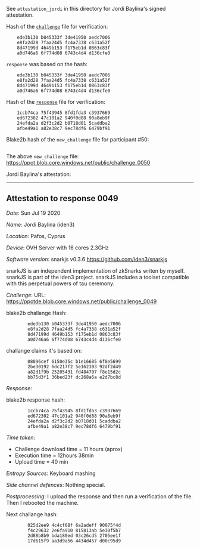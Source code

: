 See `attestation_jordi` in this directory for Jordi Baylina's signed attestation.

Hash of the [`challenge`](https://ppot.blob.core.windows.net/public/challenge_0049) file for verification:

```
    ede3b130 b045333f 3de41950 aedc7006
    e8fa2d28 7faa24d5 fc4a7338 c631a52f
    8d47199d 4649b153 f175eb1d 0863c83f
    a0d746a6 6f774d08 6743c4d4 d136cfe0
```

`response` was based on the hash:

```
    ede3b130 b045333f 3de41950 aedc7006
    e8fa2d28 7faa24d5 fc4a7338 c631a52f
    8d47199d 4649b153 f175eb1d 0863c83f
    a0d746a6 6f774d08 6743c4d4 d136cfe0
```

Hash of the [`response`](https://ppot.blob.core.windows.net/public/response_0049_jordi) file for verification:

```
    1ccb74ca 75f43945 8fd1fda3 c3937669
    ed672302 47c101a2 940f0d88 90a8eb9f
    24efda2a d2f3c2d2 b0718d01 5caddba2
    afbe49a1 a82e38c7 9ec78df6 6479bf91
```

Blake2b hash of the `new_challenge` file for participant #50:

```
```

The above `new_challenge` file: https://ppot.blob.core.windows.net/public/challenge_0050

Jordi Baylina's attestation:
***

Attestation to response 0049
----------------------------

*Date*: Sun Jul 19 2020

*Name*: Jordi Baylina (iden3)

*Location*: Pafos, Cyprus

*Device*: OVH Server with 16 cores 2.3GHz

*Software version*: snarkjs v0.3.6 https://github.com/iden3/snarkjs

snarkJS is an independent implementation of zkSnarks writen by myself.
snarkJS is part of the iden3 project.
snarkJS includes a toolset compatible with this perpetual powers of tau ceremony.

*Challenge*: URL: https://ppotde.blob.core.windows.net/public/challenge_0049

blake2b challange Hash:
```
        ede3b130 b045333f 3de41950 aedc7006
        e8fa2d28 7faa24d5 fc4a7338 c631a52f
        8d47199d 4649b153 f175eb1d 0863c83f
        a0d746a6 6f774d08 6743c4d4 d136cfe0
```

challange claims it's based on:
```
        08896cef 6150e35c b1e16685 6f8e5699
        2be30192 6dc217f2 5e162393 92df2d49
        a82d1f9b 25205431 fd484707 f8e15d2c
        bb75d3f1 36bed23f dc268a6a e2d7bc8d
```

*Response*:

blake2b response hash:
```
        1ccb74ca 75f43945 8fd1fda3 c3937669
        ed672302 47c101a2 940f0d88 90a8eb9f
        24efda2a d2f3c2d2 b0718d01 5caddba2
        afbe49a1 a82e38c7 9ec78df6 6479bf91
```

*Time taken*:
  - Challenge download time = 11 hours (aprox)
  - Execution time = 12hours 38min
  - Upload time = 40 min

*Entropy Sources*: Keyboard mashing

*Side channel defences*: Nothing special.

*Postprocessing*: I upload the response and then run a verification of the file. Then I rebooted the machine.

Next challange hash:
```
        025d2ee9 4c4cf08f 6a2adeff 90075f4d
        f4c29632 2e6fa910 815813ab 5e30f5b7
        2d88b8b9 bda180ed 03c26cd5 2705ee1f
        17d615f9 aa3d9a56 4434d457 d00c95d9
```
